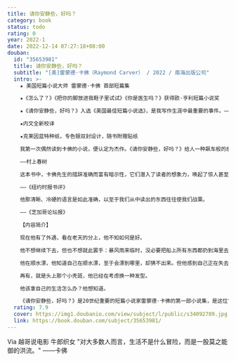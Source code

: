 ```yaml
---
title: 请你安静些，好吗？
category: book
status: todo
rating: 0
year: 2022-1
date: 2022-12-14 07:27:18+08:00
douban:
  id: "35653981"
  title: 请你安静些，好吗？
  subtitle: "[美]雷蒙德·卡佛（Raymond Carver） / 2022 / 南海出版公司"
  intro: >-
    ★ 美国短篇小说大师 雷蒙德·卡佛 首部短篇集

    ★《怎么了？》《把你的脚放进我鞋子里试试》《你是医生吗？》获得欧·亨利短篇小说奖

    ★《请你安静些，好吗？》入选《美国最佳短篇小说选》，是我写作生涯中最重要的事件。——雷蒙德·卡佛

    ★内文全新校译

    ★克莱因蓝特种纸，专色银双封设计，随书附赠贴纸

    我第一次偶然读到卡佛的小说，便认定为杰作。《请你安静些，好吗？》给人一种飙车般的感觉。雷蒙德·卡佛终其一生，拼命坚持写作雷蒙德·卡佛的故事。由于他通过写作稍稍拯救了自己，我们也往往会获得些许拯救。这大概就是全世界读者热心阅读卡佛作品的理由之一。

    ——村上春树

    这本书中，卡佛先生的措辞准确而富有暗示性，它们潜入了读者的想象力，唤起了惊人甚至令人羞耻的期待。

    ——《纽约时报书评》

    他那清晰、冷硬的语言是如此准确，以至于我们从中读出的东西往往使我们战栗。

    ——《芝加哥论坛报》

    【内容简介】

    现在他有了外遇，看在老天的分上，他不知如何是好。

    他不想继续下去，但也不想就此罢手：暴风雨来临时，没必要把船上所有东西都扔到海里去。

    他在顺水漂，他知道自己在顺水漂，至于会漂到哪里，却猜不出来。但他感到自己正在失去对所有事情的掌控。所有事情。

    再有，就是头上那个小秃斑，他已经在考虑换一种发型。

    他该拿自己的生活怎么办？他想知道。

    《请你安静些，好吗？》是20世纪重要的短篇小说家雷蒙德·卡佛的第一部小说集，是这位“改变小说走向”的大师的文学起点。失业，失眠，失婚，破产，外遇，一团乱麻的生活……卡佛以极简却精准的文字，将普通人的种种生活境遇写得朴实而暗含张力。生活的疑问常常没有答案，但我们会在书中看见自己，也看见一位伟大作家的起航。
  rating: 7.9
  cover: https://img1.doubanio.com/view/subject/l/public/s34092789.jpg
  link: https://book.douban.com/subject/35653981/
---
```


Via 越哥说电影 牛郎织女 "对大多数人而言，生活不是什么冒险，而是一股莫之能御的洪流。" ——卡佛
